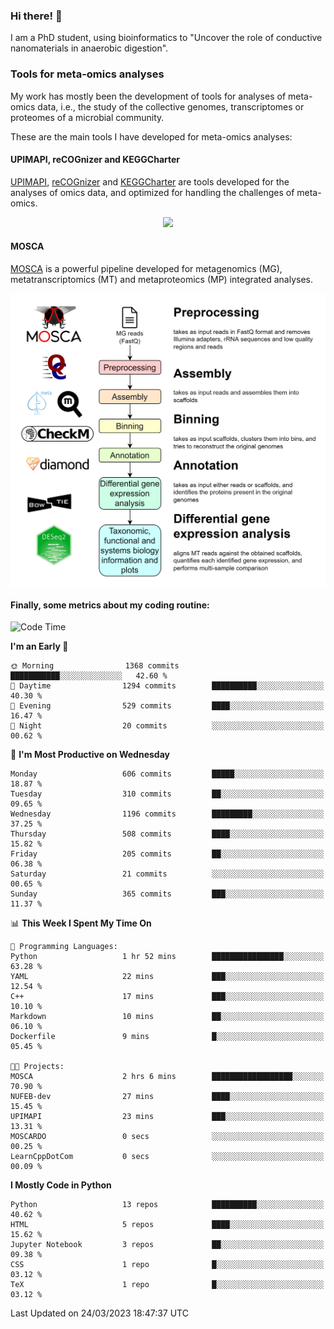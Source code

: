 ### Hi there! 👋

I am a PhD student, using bioinformatics to "Uncover the role of conductive nanomaterials in anaerobic digestion".

### Tools for meta-omics analyses

My work has mostly been the development of tools for analyses of meta-omics data, i.e., the study of the collective genomes, transcriptomes or proteomes of a microbial community.

These are the main tools I have developed for meta-omics analyses:

#### UPIMAPI, reCOGnizer and KEGGCharter

[UPIMAPI](https://github.com/iquasere/UPIMAPI), [reCOGnizer](https://github.com/iquasere/reCOGnizer) and [KEGGCharter](https://github.com/iquasere/KEGGCharter) are tools developed for the analyses of omics data, and optimized for handling the challenges of meta-omics.

<p align="center">
    <img src="assets/annotation_paper.png">
</p>

#### MOSCA

[MOSCA](https://github.com/iquasere/MOSCA) is a powerful pipeline developed for metagenomics (MG), metatranscriptomics (MT) and metaproteomics (MP) integrated analyses.

<p align="center">
    <img src="assets/mosca_workflow.png" align="center" width="700">
</p>


#### Finally, some metrics about my coding routine:

<!--START_SECTION:waka-->
![Code Time](http://img.shields.io/badge/Code%20Time-528%20hrs%2058%20mins-blue)

**I'm an Early 🐤** 

```text
🌞 Morning                1368 commits        ███████████░░░░░░░░░░░░░░   42.60 % 
🌆 Daytime                1294 commits        ██████████░░░░░░░░░░░░░░░   40.30 % 
🌃 Evening                529 commits         ████░░░░░░░░░░░░░░░░░░░░░   16.47 % 
🌙 Night                  20 commits          ░░░░░░░░░░░░░░░░░░░░░░░░░   00.62 % 
```
📅 **I'm Most Productive on Wednesday** 

```text
Monday                   606 commits         █████░░░░░░░░░░░░░░░░░░░░   18.87 % 
Tuesday                  310 commits         ██░░░░░░░░░░░░░░░░░░░░░░░   09.65 % 
Wednesday                1196 commits        █████████░░░░░░░░░░░░░░░░   37.25 % 
Thursday                 508 commits         ████░░░░░░░░░░░░░░░░░░░░░   15.82 % 
Friday                   205 commits         ██░░░░░░░░░░░░░░░░░░░░░░░   06.38 % 
Saturday                 21 commits          ░░░░░░░░░░░░░░░░░░░░░░░░░   00.65 % 
Sunday                   365 commits         ███░░░░░░░░░░░░░░░░░░░░░░   11.37 % 
```


📊 **This Week I Spent My Time On** 

```text
💬 Programming Languages: 
Python                   1 hr 52 mins        ████████████████░░░░░░░░░   63.28 % 
YAML                     22 mins             ███░░░░░░░░░░░░░░░░░░░░░░   12.54 % 
C++                      17 mins             ███░░░░░░░░░░░░░░░░░░░░░░   10.10 % 
Markdown                 10 mins             ██░░░░░░░░░░░░░░░░░░░░░░░   06.10 % 
Dockerfile               9 mins              █░░░░░░░░░░░░░░░░░░░░░░░░   05.45 % 

🐱‍💻 Projects: 
MOSCA                    2 hrs 6 mins        ██████████████████░░░░░░░   70.90 % 
NUFEB-dev                27 mins             ████░░░░░░░░░░░░░░░░░░░░░   15.45 % 
UPIMAPI                  23 mins             ███░░░░░░░░░░░░░░░░░░░░░░   13.31 % 
MOSCARDO                 0 secs              ░░░░░░░░░░░░░░░░░░░░░░░░░   00.25 % 
LearnCppDotCom           0 secs              ░░░░░░░░░░░░░░░░░░░░░░░░░   00.09 % 
```

**I Mostly Code in Python** 

```text
Python                   13 repos            ██████████░░░░░░░░░░░░░░░   40.62 % 
HTML                     5 repos             ████░░░░░░░░░░░░░░░░░░░░░   15.62 % 
Jupyter Notebook         3 repos             ██░░░░░░░░░░░░░░░░░░░░░░░   09.38 % 
CSS                      1 repo              █░░░░░░░░░░░░░░░░░░░░░░░░   03.12 % 
TeX                      1 repo              █░░░░░░░░░░░░░░░░░░░░░░░░   03.12 % 
```




 Last Updated on 24/03/2023 18:47:37 UTC
<!--END_SECTION:waka-->
